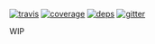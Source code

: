 [![travis](http://img.shields.io/travis/yummies/yummies.svg?style=flat-square)](https://travis-ci.org/yummies/yummies)
[![coverage](http://img.shields.io/coveralls/yummies/yummies/master.svg?style=flat-square)](https://coveralls.io/r/yummies/yummies)
[![deps](http://img.shields.io/david/yummies/yummies.svg?style=flat-square)](https://david-dm.org/yummies/yummies)
[![gitter](http://img.shields.io/badge/gitter-join_chat-brightgreen.svg?style=flat-square)](https://gitter.im/yummies/yummies)

WIP
